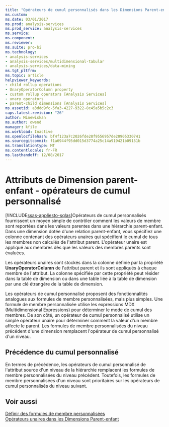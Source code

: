 ```yaml
---
title: "Opérateurs de cumul personnalisés dans les Dimensions Parent-enfant | Documents Microsoft"
ms.custom: 
ms.date: 03/01/2017
ms.prod: analysis-services
ms.prod_service: analysis-services
ms.service: 
ms.component: 
ms.reviewer: 
ms.suite: pro-bi
ms.technology:
- analysis-services
- analysis-services/multidimensional-tabular
- analysis-services/data-mining
ms.tgt_pltfrm: 
ms.topic: article
helpviewer_keywords:
- child rollup operations
- UnaryOperatorColumn property
- custom rollup operators [Analysis Services]
- unary operators
- parent-child dimensions [Analysis Services]
ms.assetid: a3ddd9fc-5fa3-4227-9322-8c45a5b5c2c3
caps.latest.revision: "26"
author: Minewiskan
ms.author: owend
manager: kfile
ms.workload: Inactive
ms.openlocfilehash: bf4f123a7c2026fde28f9556957de20905330741
ms.sourcegitcommit: f1a6944f95dd015d3774a25c14a919421b09151b
ms.translationtype: MT
ms.contentlocale: fr-FR
ms.lasthandoff: 12/08/2017
---
```

# <a name="parent-child-dimension-attributes---custom-rollup-operators"></a>Attributs de Dimension parent-enfant - opérateurs de cumul personnalisé
[!INCLUDE[ssas-appliesto-sqlas](../../includes/ssas-appliesto-sqlas.md)]Opérateurs de cumul personnalisés fournissent un moyen simple de contrôler comment les valeurs de membre sont reportées dans les valeurs parentes dans une hiérarchie parent-enfant. Dans une dimension dotée d'une relation parent-enfant, vous spécifiez une colonne contenant des opérateurs unaires qui spécifient le cumul de tous les membres non calculés de l'attribut parent. L'opérateur unaire est appliqué aux membres dès que les valeurs des membres parents sont évaluées.  
  
 Les opérateurs unaires sont stockés dans la colonne définie par la propriété **UnaryOperatorColumn** de l'attribut parent et ils sont appliqués à chaque membre de l'attribut. La colonne spécifiée par cette propriété peut résider dans la table de dimension ou dans une table liée à la table de dimension par une clé étrangère de la table de dimension.  
  
 Les opérateurs de cumul personnalisé proposent des fonctionnalités analogues aux formules de membre personnalisées, mais plus simples. Une formule de membre personnalisée utilise les expressions MDX (Multidimensional Expressions) pour déterminer le mode de cumul des membres. De son côté, un opérateur de cumul personnalisé utilise un simple opérateur unaire pour déterminer comment la valeur d'un membre affecte le parent. Les formules de membre personnalisées du niveau précédent d'une dimension remplacent l'opérateur de cumul personnalisé d'un niveau.  
  
## <a name="custom-rollup-precedence"></a>Précédence du cumul personnalisé  
 En termes de précédence, les opérateurs de cumul personnalisé de l'attribut source d'un niveau de la hiérarchie remplacent les formules de membre personnalisées du niveau précédent. Toutefois, les formules de membre personnalisées d'un niveau sont prioritaires sur les opérateurs de cumul personnalisés du niveau suivant.  
  
## <a name="see-also"></a>Voir aussi  
 [Définir des formules de membre personnalisées](../../analysis-services/multidimensional-models/attribute-properties-define-custom-member-formulas.md)   
 [Opérateurs unaires dans les Dimensions Parent-enfant](../../analysis-services/multidimensional-models/parent-child-dimension-attributes-unary-operators.md)  
  
  
